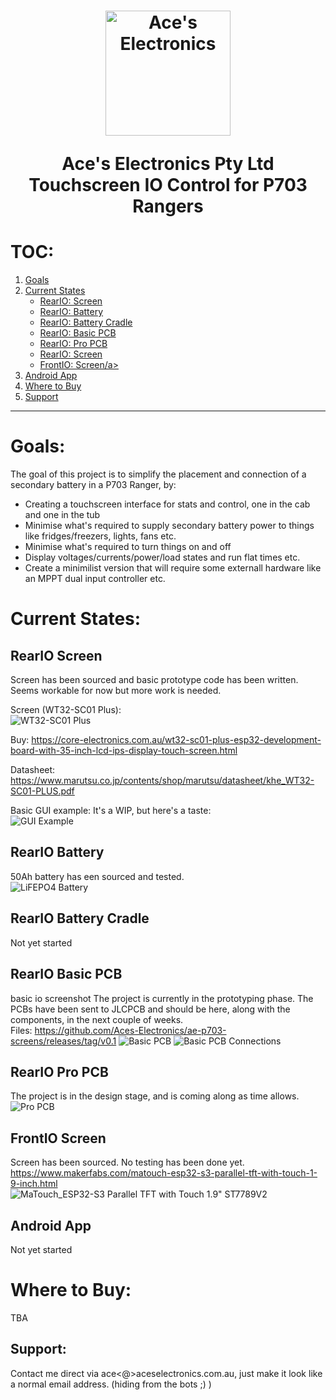 

<h1 align="center">
  <a href="http://aceselectronics.com.au"><img src=".repo_files/ae_red_320_nobg.png" alt="Ace's Electronics" width="200"></a>  

  Ace's Electronics Pty Ltd  
  Touchscreen IO Control for P703 Rangers  
</h1>

# TOC:
1. <a href="#goals">Goals</a>
1. <a href="#current-states">Current States</a>
   - <a href="#reario-screen">RearIO: Screen</a>
   - <a href="#reario-battery">RearIO: Battery</a>
   - <a href="#reario-battery-cradle">RearIO: Battery Cradle</a>
   - <a href="#reario-basic-pcb">RearIO: Basic PCB</a>
   - <a href="#reario-pro-pcb">RearIO: Pro PCB</a>
   - <a href="#reario-screen">RearIO: Screen</a>
   - <a href="#frontio-screen">FrontIO: Screen/a>
1. <a href="#android-app">Android App</a>
1. <a href="#where-to-buy">Where to Buy</a>
1. <a href="#support">Support</a>
---
# Goals:
The goal of this project is to simplify the placement and connection of a secondary battery in a P703 Ranger, by:  
- Creating a touchscreen interface for stats and control, one in the cab and one in the tub  
- Minimise what's required to supply secondary battery power to things like fridges/freezers, lights, fans etc.
- Minimise what's required to turn things on and off  
- Display voltages/currents/power/load states and run flat times etc.
- Create a minimilist version that will require some externall hardware like an MPPT dual input controller etc.

# Current States:
## RearIO Screen
Screen has been sourced and basic prototype code has been written. Seems workable for now but more work is needed.

Screen (WT32-SC01 Plus):  
![WT32-SC01 Plus](./Rear/RearIO_Screen/screen.png)


Buy:
https://core-electronics.com.au/wt32-sc01-plus-esp32-development-board-with-35-inch-lcd-ips-display-touch-screen.html

Datasheet:
https://www.marutsu.co.jp/contents/shop/marutsu/datasheet/khe_WT32-SC01-PLUS.pdf

Basic GUI example: 
It's a WIP, but here's a taste:  
![GUI Example](./Rear/RearIO_Screen/gui_project/ae/gui_example.png)

## RearIO Battery
50Ah battery has een sourced and tested.  
![LiFEPO4 Battery](./Rear/RearIO_Battery/battery.jpg)

## RearIO Battery Cradle
Not yet started

## RearIO Basic PCB
basic io screenshot The project is currently in the prototyping phase. The PCBs have been sent to JLCPCB and should be here, along with the components, in the next couple of weeks.  
Files: https://github.com/Aces-Electronics/ae-p703-screens/releases/tag/v0.1
![Basic PCB](./Rear/RearIO_Basic_PCB/render.png)
![Basic PCB Connections](./Rear/RearIO_Basic_PCB/connections.jpg)

## RearIO Pro PCB
The project is in the design stage, and is coming along as time allows.
![Pro PCB](./Rear/RearIO_Pro_PCB/render.png)

## FrontIO Screen
Screen has been sourced. No testing has been done yet.
https://www.makerfabs.com/matouch-esp32-s3-parallel-tft-with-touch-1-9-inch.html  
![MaTouch_ESP32-S3 Parallel TFT with Touch 1.9" ST7789V2](./Front/FrontIO_Screen/screen.png)

## Android App
Not yet started

# Where to Buy:
TBA

## Support:
Contact me direct via ace<@>aceselectronics.com.au, just make it look like a normal email address. (hiding from the bots ;) )